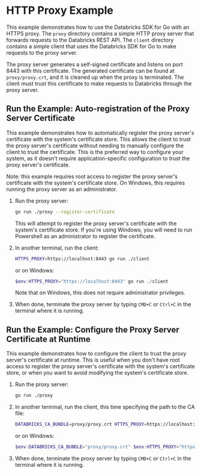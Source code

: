 # HTTP Proxy Example

This example demonstrates how to use the Databricks SDK for Go with an HTTPS proxy. The `proxy` directory contains a simple HTTP proxy server that forwards requests to the Databricks REST API. The `client` directory contains a simple client that uses the Databricks SDK for Go to make requests to the proxy server.

The proxy server generates a self-signed certificate and listens on port 8443 with this certificate. The generated certificate can be found at `proxy/proxy.crt`, and it is cleaned up when the proxy is terminated. The client must trust this certificate to make requests to Databricks through the proxy server.

## Run the Example: Auto-registration of the Proxy Server Certificate

This example demonstrates how to automatically register the proxy server's certificate with the system's certificate store. This allows the client to trust the proxy server's certificate without needing to manually configure the client to trust the certificate. This is the preferred way to configure your system, as it doesn't require application-specific configuration to trust the proxy server's certificate.

Note: this example requires root access to register the proxy server's certificate with the system's certificate store. On Windows, this requires running the proxy server as an administrator.

1. Run the proxy server:

   ```bash
   go run ./proxy --register-certificate
   ```

   This will attempt to register the proxy server's certificate with the system's certificate store. If you're using Windows, you will need to run Powershell as an administrator to register the certificate.

2. In another terminal, run the client:

   ```bash
   HTTPS_PROXY=https://localhost:8443 go run ./client
   ```

   or on Windows:

   ```powershell
   $env:HTTPS_PROXY="https://localhost:8443" go run ./client
   ```

   Note that on Windows, this does not require administrator privileges.

3. When done, terminate the proxy server by typing `CMD+C` or `Ctrl+C` in the terminal where it is running.

## Run the Example: Configure the Proxy Server Certificate at Runtime

This example demonstrates how to configure the client to trust the proxy server's certificate at runtime. This is useful when you don't have root access to register the proxy server's certificate with the system's certificate store, or when you want to avoid modifying the system's certificate store.

1. Run the proxy server:

   ```bash
   go run ./proxy
   ```

2. In another terminal, run the client, this time specifying the path to the CA file:

   ```bash
   DATABRICKS_CA_BUNDLE=proxy/proxy.crt HTTPS_PROXY=https://localhost:8443 go run ./client
   ```

   or on Windows:

   ```powershell
   $env:DATABRICKS_CA_BUNDLE="proxy/proxy.crt" $env:HTTPS_PROXY="https://localhost:8443" go run ./client
   ```

3. When done, terminate the proxy server by typing `CMD+C` or `Ctrl+C` in the terminal where it is running.
